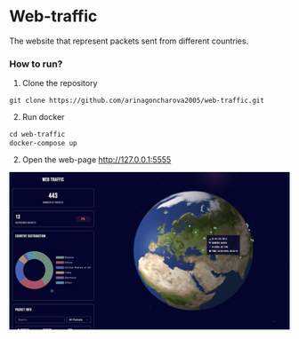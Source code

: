 # Web-traffic

The website that represent packets sent from different countries.

### How to run?
1. Clone the repository

```
git clone https://github.com/arinagoncharova2005/web-traffic.git
```

2. Run docker

```
cd web-traffic
docker-compose up
```

2. Open the web-page
   http://127.0.0.1:5555

![Alt text](images/demo.png)
